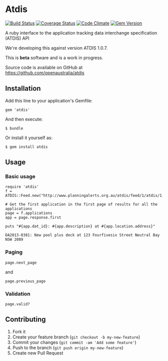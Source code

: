 # Atdis

[![Build Status](https://travis-ci.org/openaustralia/atdis.png?branch=master)](https://travis-ci.org/openaustralia/atdis) [![Coverage Status](https://coveralls.io/repos/openaustralia/atdis/badge.png?branch=master)](https://coveralls.io/r/openaustralia/atdis?branch=master) [![Code Climate](https://codeclimate.com/github/openaustralia/atdis.png)](https://codeclimate.com/github/openaustralia/atdis) [![Gem Version](https://badge.fury.io/rb/atdis.png)](http://badge.fury.io/rb/atdis)

A ruby interface to the application tracking data interchange specification (ATDIS) API

We're developing this against version ATDIS 1.0.7.

This is **beta** software and is a work in progress.

Source code is available on GitHub at https://github.com/openaustralia/atdis

## Installation

Add this line to your application's Gemfile:

    gem 'atdis'

And then execute:

    $ bundle

Or install it yourself as:

    $ gem install atdis

## Usage

### Basic usage

    require 'atdis'
    f = ATDIS::Feed.new("http://www.planningalerts.org.au/atdis/feed/1/atdis/1.0/applications.json")

    # Get the first application in the first page of results for all the applications
    page = f.applications
    app = page.response.first

    puts "#{app.dat_id}: #{app.description} at #{app.location.address}"

    DA2013-0381: New pool plus deck at 123 Fourfivesix Street Neutral Bay NSW 2089

### Paging

    page.next_page

and

    page.previous_page

### Validation

    page.valid?

## Contributing

1. Fork it
2. Create your feature branch (`git checkout -b my-new-feature`)
3. Commit your changes (`git commit -am 'Add some feature'`)
4. Push to the branch (`git push origin my-new-feature`)
5. Create new Pull Request
